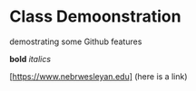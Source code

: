 # Class Demoonstration
demostrating some Github features

**bold**
*italics*

[https://www.nebrwesleyan.edu] (here is a link)
